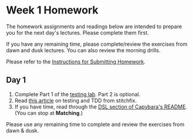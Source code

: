 # Week 1 Homework

The homework assignments and readings below are intended to prepare you for the next day's lectures. Please complete them first.

If you have any remaining time, please complete/review the exercises from dawn and dusk lectures. You can also review the morning drills.

Please refer to the [Instructions for Submitting Homework](/how-tos/homework-submission.md).


## Day 1

1. Complete Part 1 of the <a href="https://github.com/sf-wdi-25/testing_inventory">testing lab</a>.  Part 2 is optional.
2. Read <a href="http://multithreaded.stitchfix.com/blog/2015/10/06/testing-is-required/">this article</a> on testing and TDD from stitchfix.
3. If you have time, read through the <a href="https://github.com/jnicklas/capybara#the-dsl">DSL section of Capybara's README</a>.  (You can stop at **Matching**.)

Please use any remaining time to complete and review the exercises from dawn & dusk.

<!--
## Day 2

1. Reading
2. Bonus/Stretch

Please use any remaining time to complete and review the exercises from dawn & dusk.

## Day 3

1. Reading
2. Bonus/Stretch

Please use any remaining time to complete and review the exercises from dawn & dusk.

## Day 4

1. Reading
2. Friday Review Prep

Please use any remaining time to complete and review the exercises from dawn & dusk.

## Day 5 - Weekend Homework

1. Reading
2. Weekend Lab

Please use any remaining time to review exercises/drills from the week! And don't forget to sleep!
-->

